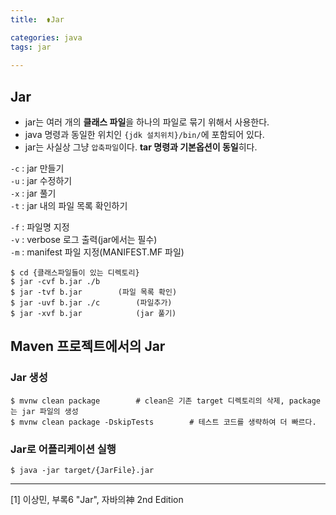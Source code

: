 ```yaml
---
title:  ⚱️Jar

categories: java 
tags: jar
 
---
```


  
## Jar  
- jar는 여러 개의 **클래스 파일**을 하나의 파일로 묶기 위해서 사용한다.  
- java 명령과 동일한 위치인 `{jdk 설치위치}/bin/`에 포함되어 있다.  
- jar는 사실상 그냥 `압축파일`이다. **tar 명령과 기본옵션이 동일**히다.  
  
`-c` : jar 만들기  
`-u` : jar 수정하기  
`-x` : jar 풀기  
`-t` : jar 내의 파일 목록 확인하기  
  
`-f` : 파일명 지정  
`-v` : verbose 로그 출력(jar에서는 필수)  
`-m` : manifest 파일 지정(MANIFEST.MF 파일)  
  
```shell  
$ cd {클래스파일들이 있는 디렉토리}  
$ jar -cvf b.jar ./b  
$ jar -tvf b.jar		(파일 목록 확인)  
$ jar -uvf b.jar ./c		(파일추가)  
$ jar -xvf b.jar			(jar 풀기)  
```  
  
## Maven 프로젝트에서의 Jar  
### Jar 생성  
  
```shell  
$ mvnw clean package		# clean은 기존 target 디렉토리의 삭제, package는 jar 파일의 생성  
$ mvnw clean package -DskipTests		# 테스트 코드를 생략하여 더 빠르다.  
```  
  
### Jar로 어플리케이션 실행  
  
```shell  
$ java -jar target/{JarFile}.jar  
```  
  
- - - -  
[1] 이상민, 부록6 "Jar", 자바의神 2nd Edition  
